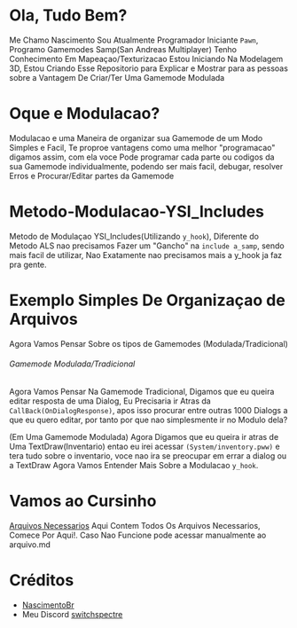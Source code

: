 # Ola, Tudo Bem?
Me Chamo Nascimento Sou Atualmente Programador Iniciante `Pawn`, Programo Gamemodes Samp(San Andreas Multiplayer)
Tenho Conhecimento Em Mapeaçao/Texturizacao Estou Iniciando Na Modelagem 3D,
Estou Criando Esse Repositorio para Explicar e Mostrar para as pessoas sobre a Vantagem De Criar/Ter Uma Gamemode Modulada

# Oque e Modulacao?
Modulacao e uma Maneira de organizar sua Gamemode de um Modo Simples e Facil, Te proproe vantagens como uma melhor "programacao" digamos assim, 
com ela voce Pode programar cada parte ou codigos da sua Gamemode individualmente, podendo ser mais facil, debugar, resolver Erros e Procurar/Editar partes da Gamemode 

# Metodo-Modulacao-YSI_Includes
Metodo de Modulaçao YSI_Includes(Utilizando `y_hook`), Diferente do Metodo ALS nao precisamos Fazer um "Gancho" na `include a_samp`, sendo mais facil de utilizar, Nao Exatamente nao precisamos mais a y_hook ja faz pra gente.

# Exemplo Simples De Organizaçao de Arquivos
Agora Vamos Pensar Sobre os tipos de Gamemodes (Modulada/Tradicional)

###### Gamemode Modulada/Tradicional
Agora Vamos Pensar Na Gamemode Tradicional, Digamos que eu queira editar resposta de uma Dialog, Eu Precisaria ir Atras da `CallBack(OnDialogResponse)`, apos isso procurar entre outras 1000 Dialogs a que eu quero editar, por tanto por que nao simplesmente ir no Modulo dela?

(Em Uma Gamemode Modulada) Agora Digamos que eu queira ir atras de Uma TextDraw(Inventario) entao eu irei acessar `(System/inventory.pww)` e tera tudo sobre o inventario, voce nao ira se preocupar em errar a dialog ou a TextDraw Agora Vamos Entender Mais Sobre a Modulacao `y_hook`.

# Vamos ao Cursinho
 [Arquivos Necessarios](./Arquivos.md) Aqui Contem Todos Os Arquivos Necessarios, Comece Por Aqui!.
 Caso Nao Funcione pode acessar manualmente ao arquivo.md
# Créditos
- [NascimentoBr](https://github.com/NascimentoSamp)
- Meu Discord [switchspectre](https://discord.com/users/1198753327937237032)
